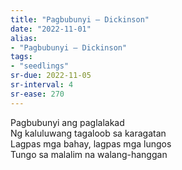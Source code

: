 ```yaml
---
title: "Pagbubunyi — Dickinson"
date: "2022-11-01"
alias:
- "Pagbubunyi — Dickinson"
tags:
- "seedlings"
sr-due: 2022-11-05
sr-interval: 4
sr-ease: 270
---
```

Pagbubunyi ang paglalakad  
Ng kaluluwang tagaloob sa karagatan  
Lagpas mga bahay, lagpas mga lungos  
Tungo sa malalim na walang-hanggan  
